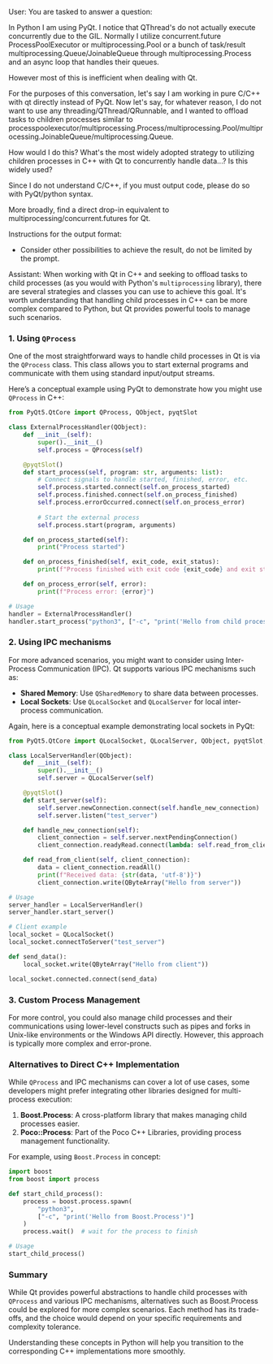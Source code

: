 User:
You are tasked to answer a question:

In Python I am using PyQt. I notice that QThread's do not actually execute concurrently due to the GIL. Normally I utilize concurrent.future ProcessPoolExecutor or multiprocessing.Pool or a bunch of task/result multiprocessing.Queue/JoinableQueue through multiprocessing.Process and an async loop that handles their queues.

However most of this is inefficient when dealing with Qt.

For the purposes of this conversation, let's say I am working in pure C/C++ with qt directly instead of PyQt. Now let's say, for whatever reason, I do not want to use any threading/QThread/QRunnable, and I wanted to offload tasks to children processes similar to processpoolexecutor/multiprocessing.Process/multiprocessing.Pool/multiprocessing.JoinableQueue/multiprocessing.Queue.

How would I do this? What's the most widely adopted strategy to utilizing children processes in C++ with Qt to concurrently handle data...? Is this widely used?

Since I do not understand C/C++, if you must output code, please do so with PyQt/python syntax.

More broadly, find a direct drop-in equivalent to multiprocessing/concurrent.futures for Qt.

Instructions for the output format:
- Consider other possibilities to achieve the result, do not be limited by the prompt.

Assistant:
When working with Qt in C++ and seeking to offload tasks to child processes (as you would with Python's `multiprocessing` library), there are several strategies and classes you can use to achieve this goal. It's worth understanding that handling child processes in C++ can be more complex compared to Python, but Qt provides powerful tools to manage such scenarios.

### 1. Using `QProcess`

One of the most straightforward ways to handle child processes in Qt is via the `QProcess` class. This class allows you to start external programs and communicate with them using standard input/output streams.

Here’s a conceptual example using PyQt to demonstrate how you might use `QProcess` in C++:

```python
from PyQt5.QtCore import QProcess, QObject, pyqtSlot

class ExternalProcessHandler(QObject):
    def __init__(self):
        super().__init__()
        self.process = QProcess(self)

    @pyqtSlot()
    def start_process(self, program: str, arguments: list):
        # Connect signals to handle started, finished, error, etc.
        self.process.started.connect(self.on_process_started)
        self.process.finished.connect(self.on_process_finished)
        self.process.errorOccurred.connect(self.on_process_error)
        
        # Start the external process
        self.process.start(program, arguments)

    def on_process_started(self):
        print("Process started")

    def on_process_finished(self, exit_code, exit_status):
        print(f"Process finished with exit code {exit_code} and exit status {exit_status}")

    def on_process_error(self, error):
        print(f"Process error: {error}")

# Usage
handler = ExternalProcessHandler()
handler.start_process("python3", ["-c", "print('Hello from child process')"])
```

### 2. Using IPC mechanisms

For more advanced scenarios, you might want to consider using Inter-Process Communication (IPC). Qt supports various IPC mechanisms such as:

- **Shared Memory**: Use `QSharedMemory` to share data between processes.
- **Local Sockets**: Use `QLocalSocket` and `QLocalServer` for local inter-process communication.

Again, here is a conceptual example demonstrating local sockets in PyQt:

```python
from PyQt5.QtCore import QLocalSocket, QLocalServer, QObject, pyqtSlot, QByteArray

class LocalServerHandler(QObject):
    def __init__(self):
        super().__init__()
        self.server = QLocalServer(self)

    @pyqtSlot()
    def start_server(self):
        self.server.newConnection.connect(self.handle_new_connection)
        self.server.listen("test_server")

    def handle_new_connection(self):
        client_connection = self.server.nextPendingConnection()
        client_connection.readyRead.connect(lambda: self.read_from_client(client_connection))

    def read_from_client(self, client_connection):
        data = client_connection.readAll()
        print(f"Received data: {str(data, 'utf-8')}")
        client_connection.write(QByteArray("Hello from server"))

# Usage
server_handler = LocalServerHandler()
server_handler.start_server()

# Client example
local_socket = QLocalSocket()
local_socket.connectToServer("test_server")

def send_data():
    local_socket.write(QByteArray("Hello from client"))

local_socket.connected.connect(send_data)
```

### 3. Custom Process Management

For more control, you could also manage child processes and their communications using lower-level constructs such as pipes and forks in Unix-like environments or the Windows API directly. However, this approach is typically more complex and error-prone.

### Alternatives to Direct C++ Implementation

While `QProcess` and IPC mechanisms can cover a lot of use cases, some developers might prefer integrating other libraries designed for multi-process execution:

1. **Boost.Process**: A cross-platform library that makes managing child processes easier.
2. **Poco::Process**: Part of the Poco C++ Libraries, providing process management functionality.

For example, using `Boost.Process` in concept:

```python
import boost
from boost import process

def start_child_process():
    process = boost.process.spawn(
        "python3", 
        ["-c", "print('Hello from Boost.Process')"]
    )
    process.wait()  # wait for the process to finish

# Usage
start_child_process()
```

### Summary

While Qt provides powerful abstractions to handle child processes with `QProcess` and various IPC mechanisms, alternatives such as Boost.Process could be explored for more complex scenarios. Each method has its trade-offs, and the choice would depend on your specific requirements and complexity tolerance.

Understanding these concepts in Python will help you transition to the corresponding C++ implementations more smoothly.